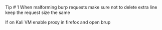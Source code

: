 
Tip # 1
When malforming burp requests make sure not to delete extra line keep the request size the same  


If on Kali VM enable proxy in firefox and open brup 